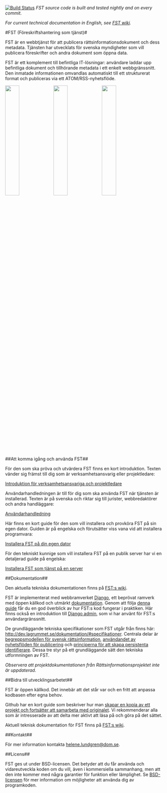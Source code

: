 
[![Build Status](https://travis-ci.org/rinfo/fst.svg?branch=develop)](https://travis-ci.org/rinfo/fst) _FST source code is built and tested nightly and on every commit._

_For current technical documentation in English, see [FST wiki](https://github.com/rinfo/fst/wiki)._


#FST (Föreskriftshantering som tjänst)#

FST är en webbtjänst för att publicera rättsinformationsdokument och dess metadata. Tjänsten har utvecklats för svenska myndigheter som vill publicera föreskrifter och andra dokument som öppna data. 

FST är ett komplement till befintliga IT-lösningar: användare laddar upp befintliga dokument och tillhörande metadata i ett enkelt webbgränssnitt. Den inmatade informationen omvandlas automatiskt till ett strukturerat format och publiceras via ett ATOM/RSS-nyhetsflöde.

<img src="https://cloud.githubusercontent.com/assets/1655/20525721/0c70cf22-b0c1-11e6-831c-c1ef9e226362.png" width="30%"></img> <img src="https://cloud.githubusercontent.com/assets/1655/20525743/1fdcabbc-b0c1-11e6-96bd-d9c0e216912d.png" width="30%"></img>
<img src="https://cloud.githubusercontent.com/assets/1655/20525766/3b734c1e-b0c1-11e6-9ce1-beb623110572.png" width="30%"></img>

##Att komma igång och använda FST##

För den som ska pröva och utvärdera FST finns en kort introduktion. Texten vänder sig främst till dig som är verksamhetsansvarig eller projektledare:

[Introduktion för verksamhetsansvariga och projektledare](https://github.com/rinfo/fst/blob/master/doc/FST_info_verksamhetsansvarig.pd)


Användarhandledningen är till för dig som ska använda FST när tjänsten är installerad.
Texten är på svenska och riktar sig till jurister, webbredaktörer och andra handläggare:

[Användarhandledning](https://github.com/rinfo/fst/blob/master/doc/anvandarhandledning_fst.pdf)


Här finns en kort guide för den som vill installera och provköra FST på sin egen dator. 
Guiden är på engelska och förutsätter viss vana vid att installera programvara:

[Installera FST på din egen dator](https://github.com/rinfo/fst/wiki/Install-on-development-machine)


För den tekniskt kunnige som vill installera FST på en publik server har vi en detaljerad guide på engelska:  

[Installera FST som tjänst på en server](https://github.com/rinfo/fst/wiki/Install-FST-on-server) 

##Dokumentation##

Den aktuella tekniska dokumentationen finns på [FST:s wiki](https://github.com/rinfo/fst/wiki). 

FST är implementerat med webbramverket [Django](https://www.djangoproject.com/), ett beprövat ramverk med öppen källkod och utmärkt [dokumentation](https://docs.djangoproject.com/en/1.10/). Genom att följa [denna guide](https://docs.djangoproject.com/en/1.10/intro/tutorial01/) får du en god överblick av hur FST:s kod fungerar i praktiken. Här finns också en introduktion till [Django admin](https://docs.djangoproject.com/en/1.10/ref/contrib/admin/), som vi har använt för FST:s användargränssnitt.

De grundläggande tekniska specifikationer som FST utgår från finns här: http://dev.lagrummet.se/dokumentation/#specifikationer. 
Centrala delar är [begreppsmodellen för svensk rättsinformation](http://dev.lagrummet.se/dokumentation/model.pdf), [användandet av nyhetsflöden för publicering](http://dev.lagrummet.se/dokumentation/system/atom-insamling.pdf) och [principerna för att skapa persistenta identifierare](http://dev.lagrummet.se/dokumentation/system/uri-principer.pdf). Dessa tre styr på ett grundläggande sätt den tekniska utformningen av FST. 

_Observera att projektdokumentationen från Rättsinformationsprojektet inte är uppdaterad._

##Bidra till utvecklingsarbetet##

FST är öppen källkod. Det innebär att det står var och en fritt att anpassa kodbasen efter egna behov.

Github har en kort guide som beskriver hur man [skapar en kopia av ett projekt och fortsätter att samarbeta med originalet](https://guides.github.com/activities/forking/). Vi rekommenderar alla som är intresserade av att delta mer aktivt att läsa på och göra på det sättet. 

Aktuell teknisk dokumentation för FST finns på [FST:s wiki](https://github.com/rinfo/fst/wiki). 


##Kontakt##

För mer information kontakta helene.lundgren@dom.se.

##Licens##
 
FST ges ut under BSD-licensen. Det betyder att du får
använda och vidareutveckla koden om du vill, även i kommersiella
sammanhang, men att den inte kommer med några garantier för funktion
eller lämplighet. Se [BSD-licensen](https://github.com/rinfo/fst/blob/master/LICENSE.TXT) för mer information om möjligheter
att använda dig av programkoden.
